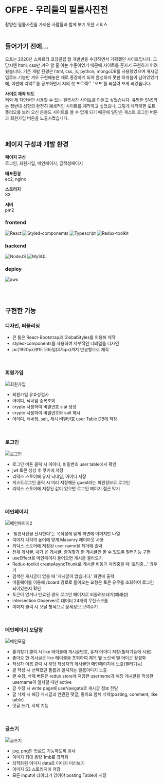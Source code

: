 # OFPE - 우리들의 필름사진전 <br/>
촬영한 필름사진을 가까운 사람들과 함께 보기 위한 서비스<br/><br/>

## 들어가기 전에...
오프는 2020년 스파르타 코딩클럽 웹 개발반을 수강하면서 기획했던 사이트입니다. 그 당시엔 html, css만 겨우 할 줄 아는 수준이었기 때문에 사이트를 혼자서 구현하기 어려웠습니다. 기존 개발 환경은 html, css, js, python, mongoDB를 사용했었으며 게시글 업로드 기능만 겨우 구현해놓은 채로 종강하게 되어 완성하지 못한 아쉬움이 남아있었기에, 이번에 리액트를 공부하면서 저의 첫 프로젝트 '오프'를 되살려 보게 되었습니다.<br/>

__사이트 제작 의도__ <br/>
저와 제 지인들만 사용할 수 있는 필름사진 사이트를 만들고 싶었습니다. 유명한 SNS와는 정반대 성향의 완전히 폐쇄적인 사이트를 제작하고 싶었으나, 그렇게 제작하면 포트폴리오를 보러 오신 분들도 사이트를 볼 수 없게 되기 때문에 일단은 게스트 로그인 버튼과 회원가입 버튼을 노출시켰습니다.<br/>

<br/>

## 페이지 구성과 개발 환경

__페이지 구성__ <br/>
로그인, 회원가입, 메인페이지, 글작성페이지

__배포환경__<br/>
ec2, nginx

__스토리지__<br/>
S3

__서버__<br/>
pm2


### frontend
![React](https://img.shields.io/badge/React-20232A?style=for-the-badge&logo=react&logoColor=61DAFB)
![Styled-componemts](https://img.shields.io/badge/styled--components-DB7093?style=for-the-badge&logo=styled-components&logoColor=white)
![Typescript](https://img.shields.io/badge/TypeScript-007ACC?style=for-the-badge&logo=typescript&logoColor=white)
![Redux-toolkit](https://img.shields.io/badge/Redux-593D88?style=for-the-badge&logo=redux&logoColor=white)

### backend
![NodeJS](https://img.shields.io/badge/node.js-6DA55F?style=for-the-badge&logo=node.js&logoColor=white)
![MySQL](https://img.shields.io/badge/MySQL-005C84?style=for-the-badge&logo=mysql&logoColor=white)

### deploy
![aws](https://img.shields.io/badge/Amazon_AWS-FF9900?style=for-the-badge&logo=amazonaws&logoColor=white)

<br/>
<br/>


## 구현한 기능

### 디자인, 퍼블리싱
+ 큰 틀은 React-Bootstrap과 GlobalStyles를 이용해 제작
+ styled-components를 사용하여 세부적인 디테일을 디자인
+ pc(1920px)부터 모바일(375px)까지 반응형으로 제작
  
<br/>  
  
### 회원가입
![회원가입](https://user-images.githubusercontent.com/69718601/209572693-5817c811-3d38-4541-88a1-6b3d1e6a6983.jpg)<br/>
+ 회원가입 유효성검사
+ 아이디, 닉네임 중복조회
+ crypto 사용하여 비밀번호 slat 생성
+ crypto 사용하여 비밀번호와 salt 해시
+ 아이디, 닉네임, salt, 해시 비밀번호 user Table DB에 저장

<br/>
  
### 로그인
![로그인](https://user-images.githubusercontent.com/69718601/209572697-3b7735ac-567c-499d-92dd-efc3c5e3d24f.jpg)<br/>
+ 로그인 버튼 클릭 시 아이디, 비밀번호 user table에서 확인
+ jwt 토큰 생성 후 쿠키에 저장
+ 리덕스 스토어에 유저 닉네임, 아이디 저장
+ 게스트로그인 클릭 시 미리 저장해둔 guest라는 회원정보로 로그인
+ 리덕스 스토어에 저장된 값이 있으면 로그인 페이지 접근 막기
  
<br/>

### 메인페이지
![메인페이지2](https://user-images.githubusercontent.com/69718601/210415400-edda7a0b-b819-4588-969a-2642a869c9e4.jpg)<br/>
+ '필름사진을 전시한다'는 목적성에 맞게 화면에 이미지만 나열
+ 이미지 각각의 높이에 맞게 Masonry 레이아웃 사용
+ 리덕스 스토어에 저장된 user name을 헤더에 출력
+ 전체 게시글, 내가 쓴 게시글, 즐겨찾기 한 게시글만 볼 수 있도록 필터기능 구현 
+ useEffect로 메인페이지 들어오면 게시글 불러오기
+ Redux-toolkit createAsyncThunk로 게시글 비동기 처리중일 때 '로딩중...' 띄우기
+ 검색한 게시글이 없을 때 '게시글이 없습니다.' 화면에 출력 
+ 미들웨어를 이용해 /board 경로로 들어오는 요청은 토큰 유무를 조회하여 로그인 되어있는지 확인
+ 토큰이 없거나 만료된 경우 로그인 페이지로 되돌려보내기(폐쇄성)
+ Intersection Observer로 데이터 24개씩 무한스크롤
+ 이미지 클릭 시 모달 형식으로 상세정보 보여주기

<br/>

### 메인페이지 모달창
![메인모달](https://user-images.githubusercontent.com/69718601/209572710-75605e84-fa9e-4f02-8a23-148213205ef9.jpg)<br/>
+ 즐겨찾기 클릭 시 like 테이블에 게시글번호, 유저 아이디 저장(필터기능에 사용)
+ 좋아요 한 게시글은 like 테이블을 조회하여 제목 옆 노란색 별 아이콘 활성화
+ 작성자 이름 클릭 시 해당 작성자의 게시글만 메인페이지에 노출(필터기능)
+ 글 작성 시 선택했던 필름과 일치하는 필름이미지 노출 
+ 글 수정, 삭제 버튼은 redux store에 저장한 username과 해당 게시글을 작성한 username이 일치할 때만 active
+ 글 수정 시 write page에 useNavigate로 게시글 정보 전달
+ 글 삭제 시 해당 게시글과 연관된 댓글,  좋아요 함께 삭제(posting, comment, like table)
+ 댓글 쓰기, 삭제 기능

<br/>
  
### 글쓰기
![글쓰기](https://user-images.githubusercontent.com/69718601/209572711-9115a6b1-fe41-450e-a15a-ef688073124c.jpg)
+ jpg, png만 업로드 가능하도록 검사
+ 이미지 최대 용량 1mb로 최적화 
+ 최적화된 이미지 data로 이미지 미리보기
+ 이미지 S3 스토리지에 저장
+ 모든 input에 데이터가 있어야 posting Table에 저장

